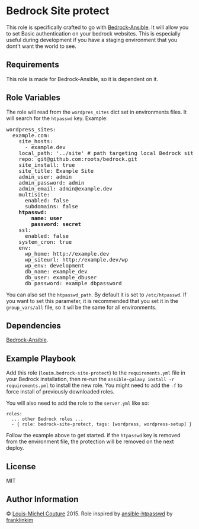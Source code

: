 Bedrock Site protect
====================

This role is specifically crafted to go with [Bedrock-Ansible](https://github.com/roots/bedrock-ansible). It will allow you to set Basic authentication on your bedrock websites. This is especially useful during development if you have a staging environment that you dont't want the world to see.

Requirements
------------

This role is made for Bedrock-Ansible, so it is dependent on it. 

Role Variables
--------------

The role will read from the `wordpres_sites` dict set in environments files. It will search for the `htpasswd` key. Example:

<pre>
wordpress_sites:
  example.com:
    site_hosts:
      - example.dev
    local_path: '../site' # path targeting local Bedrock site directory (relative to Ansible root)
    repo: git@github.com:roots/bedrock.git
    site_install: true
    site_title: Example Site
    admin_user: admin
    admin_password: admin
    admin_email: admin@example.dev    
    multisite:
      enabled: false
      subdomains: false
    <b>htpasswd:
        name: user
        password: secret</b>
    ssl:
      enabled: false
    system_cron: true
    env:
      wp_home: http://example.dev
      wp_siteurl: http://example.dev/wp
      wp_env: development
      db_name: example_dev
      db_user: example_dbuser
      db_password: example_dbpassword
</pre>

You can also set the `htpasswd_path`. By default it is set to `/etc/htpasswd`. If you want to set this parameter, it is recommended that you set it in the `group_vars/all` file, so it wil be the same for all environments.


Dependencies
------------

[Bedrock-Ansible](https://github.com/roots/bedrock-ansible).

Example Playbook
----------------

Add this role (`louim.bedrock-site-protect`) to the `requirements.yml` file in your Bedrock installation, then re-run the `ansible-galaxy install -r requirements.yml` to install the new role. You might need to add the `-f` to force install of previously downloaded roles.

You will also need to add the role to the `server.yml` like so: 

```
roles:
  ... other Bedrock roles ...
  - { role: bedrock-site-protect, tags: [wordpress, wordpress-setup] }
```

Follow the example above to get started. if the `htpasswd` key is removed from the environment file, the protection will be removed on the next deploy.

License
-------

MIT

Author Information
------------------

© [Louis-Michel Couture](https://twitter.com/louim) 2015. Role inspired by [ansible-htpasswd](https://github.com/weareinteractive/ansible-htpasswd) by [franklinkim](https://github.com/franklinkim)